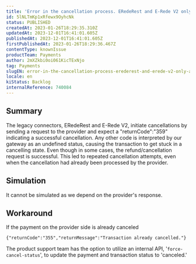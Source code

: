 ```yaml
---
title: 'Error in the cancellation process. ERedeRest and E-Rede V2 only allows cancelation when the returnCode is 359'
id: 5lNLTmKp1xRfewx9OyhcNk
status: PUBLISHED
createdAt: 2023-01-26T18:29:35.310Z
updatedAt: 2023-12-01T16:41:01.605Z
publishedAt: 2023-12-01T16:41:01.605Z
firstPublishedAt: 2023-01-26T18:29:36.467Z
contentType: knownIssue
productTeam: Payments
author: 2mXZkbi0oi061KicTExNjo
tag: Payments
slugEN: error-in-the-cancellation-process-erederest-and-erede-v2-only-allows-cancelation-when-the-returncode-is-359
locale: en
kiStatus: Backlog
internalReference: 740084
---
```


## Summary


The legacy connectors, ERedeRest and E-Rede V2, initiate cancellations by sending a request to the provider and expect a "returnCode":"359" indicating a successful cancellation. Any other code is interpreted by our gateway as an undefined status, causing the transaction to get stuck in a cancelling state. Even though in some cases, the refund/cancellation request is successful. This led to repeated cancellation attempts, even when the cancellation had already been processed by the provider.


##

## Simulation


It cannot be simulated as we depend on the provider's response.


##

## Workaround


If the payment on the provider side is already canceled

    {"returnCode":"355","returnMessage":"Transaction already cancelled."}

The product support team has the option to utilize an internal API, '`force-cancel-status`', to update the payment and transaction status to 'canceled.'




